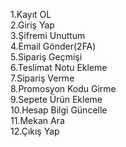 1.Kayıt OL    
2.Giriş Yap  
3.Şifremi Unuttum  
4.Email Gönder(2FA)  
5.Sipariş Geçmişi  
6.Teslimat Notu Ekleme  
7.Sipariş Verme  
8.Promosyon Kodu Girme  
9.Sepete Ürün Ekleme  
10.Hesap Bilgi Güncelle  
11.Mekan Ara  
12.Çıkış Yap
